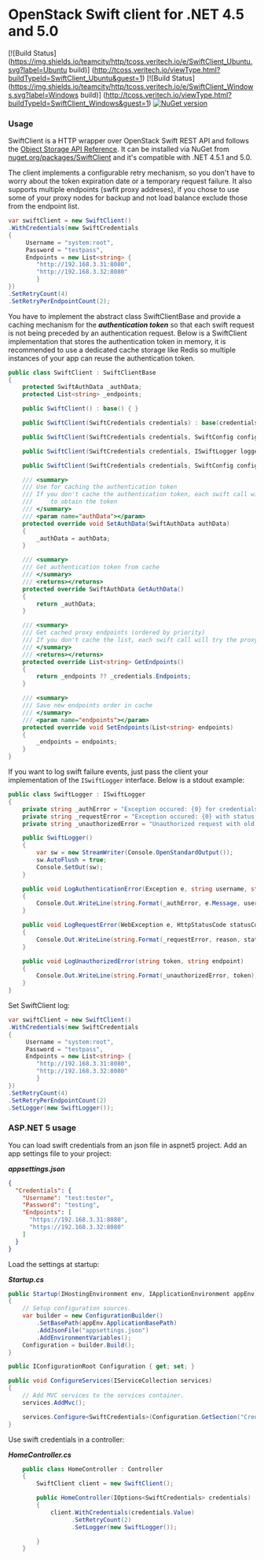 # OpenStack Swift client for .NET 4.5 and 5.0

[![Build Status](https://img.shields.io/teamcity/http/tcoss.veritech.io/e/SwiftClient_Ubuntu.svg?label=Ubuntu build)]
(http://tcoss.veritech.io/viewType.html?buildTypeId=SwiftClient_Ubuntu&guest=1)
[![Build Status](https://img.shields.io/teamcity/http/tcoss.veritech.io/e/SwiftClient_Windows.svg?label=Windows build)]
(http://tcoss.veritech.io/viewType.html?buildTypeId=SwiftClient_Windows&guest=1)
[![NuGet version](https://img.shields.io/nuget/vpre/SwiftClient.svg)](https://www.nuget.org/packages/SwiftClient/)

### Usage

SwiftClient is a HTTP wrapper over OpenStack Swift REST API and follows the [Object Storage API Reference](http://developer.openstack.org/api-ref-objectstorage-v1.html). It can be installed via NuGet from [nuget.org/packages/SwiftClient](https://www.nuget.org/packages/SwiftClient/) and it's compatible with .NET 4.5.1 and 5.0.

The client implements a configurable retry mechanism, so you don't have to worry about the token expiration date or a temporary request failure. 
It also supports multiple endpoints (swfit proxy addreses), if you chose to use some of your proxy nodes for backup and not load balance exclude those from the endpoint list.

```cs
var swiftClient = new SwiftClient()
.WithCredentials(new SwiftCredentials
{
     Username = "system:root",
     Password = "testpass",
     Endpoints = new List<string> { 
		"http://192.168.3.31:8080",
		"http://192.168.3.32:8080"
		}
})
.SetRetryCount(4)
.SetRetryPerEndpointCount(2);
```

You have to implement the abstract class SwiftClientBase and provide a caching mechanism for the ***authentication token*** so that each swift request is not being preceded by an authentication request.
Below is a SwiftClient implementation that stores the authentication token in memory, it is recommended to use a dedicated cache storage like Redis so multiple instances of your app can reuse the authentication token.

```cs
public class SwiftClient : SwiftClientBase
{
	protected SwiftAuthData _authData;
	protected List<string> _endpoints;

	public SwiftClient() : base() { }

	public SwiftClient(SwiftCredentials credentials) : base(credentials) { }

	public SwiftClient(SwiftCredentials credentials, SwiftConfig config) : base(credentials, config) { }

	public SwiftClient(SwiftCredentials credentials, ISwiftLogger logger) : base(credentials, logger) { }

	public SwiftClient(SwiftCredentials credentials, SwiftConfig config, ISwiftLogger logger) : base(credentials, config, logger) { }

	/// <summary>
	/// Use for caching the authentication token
	/// If you don't cache the authentication token, each swift call will be preceded by an auth call 
	///     to obtain the token
	/// </summary>
	/// <param name="authData"></param>
	protected override void SetAuthData(SwiftAuthData authData)
	{
		_authData = authData;
	}

	/// <summary>
	/// Get authentication token from cache
	/// </summary>
	/// <returns></returns>
	protected override SwiftAuthData GetAuthData()
	{
		return _authData;
	}

	/// <summary>
	/// Get cached proxy endpoints (ordered by priority)
	/// If you don't cache the list, each swift call will try the proxy nodes in the initial priority order
	/// </summary>
	/// <returns></returns>
	protected override List<string> GetEndpoints()
	{
		return _endpoints ?? _credentials.Endpoints;
	}

	/// <summary>
	/// Save new endpoints order in cache
	/// </summary>
	/// <param name="endpoints"></param>
	protected override void SetEndpoints(List<string> endpoints)
	{
		_endpoints = endpoints;
	}
}
```

If you want to log swift failure events, just pass the client your implementation of the `ISwiftLogger` interface. Below is a stdout example:

```cs
public class SwiftLogger : ISwiftLogger
{
	private string _authError = "Exception occured: {0} for credentials {1} : {2} on proxy node {3}";
	private string _requestError = "Exception occured: {0} with status code: {1} for request url: {2}";
	private string _unauthorizedError = "Unauthorized request with old token {0}";

	public SwiftLogger()
	{
		var sw = new StreamWriter(Console.OpenStandardOutput());
		sw.AutoFlush = true;
		Console.SetOut(sw);
	}

	public void LogAuthenticationError(Exception e, string username, string password, string endpoint)
	{
		Console.Out.WriteLine(string.Format(_authError, e.Message, username, password, endpoint));
	}

	public void LogRequestError(WebException e, HttpStatusCode statusCode, string reason, string requestUrl)
	{
		Console.Out.WriteLine(string.Format(_requestError, reason, statusCode.ToString(), requestUrl));
	}

	public void LogUnauthorizedError(string token, string endpoint)
	{
		Console.Out.WriteLine(string.Format(_unauthorizedError, token));
	}
}
```

Set SwiftClient log:

```cs
var swiftClient = new SwiftClient()
.WithCredentials(new SwiftCredentials
{
     Username = "system:root",
     Password = "testpass",
     Endpoints = new List<string> { 
		"http://192.168.3.31:8080",
		"http://192.168.3.32:8080"
		}
})
.SetRetryCount(4)
.SetRetryPerEndpointCount(2)
.SetLogger(new SwiftLogger());
```

### ASP.NET 5 usage

You can load swift credentials from an json file in aspnet5 project. Add an app settings file to your project:

***appsettings.json***

```json
{
  "Credentials": {
    "Username": "test:tester",
    "Password": "testing",
    "Endpoints": [
      "https://192.168.3.31:8080",
      "https://192.168.3.32:8080"
    ]
  }
}
```
Load the settings at startup:

***Startup.cs***

```cs
public Startup(IHostingEnvironment env, IApplicationEnvironment appEnv)
{
	// Setup configuration sources.
	var builder = new ConfigurationBuilder()
		.SetBasePath(appEnv.ApplicationBasePath)
		.AddJsonFile("appsettings.json")
		.AddEnvironmentVariables();
	Configuration = builder.Build();
}

public IConfigurationRoot Configuration { get; set; }

public void ConfigureServices(IServiceCollection services)
{
	// Add MVC services to the services container.
	services.AddMvc();

	services.Configure<SwiftCredentials>(Configuration.GetSection("Credentials"));
}
```

Use swift credentials in a controller:

***HomeController.cs***

```cs
    public class HomeController : Controller
    {
        SwiftClient client = new SwiftClient();

        public HomeController(IOptions<SwiftCredentials> credentials)
        {
            client.WithCredentials(credentials.Value)
                  .SetRetryCount(2)
                  .SetLogger(new SwiftLogger());

        }
    }
```
